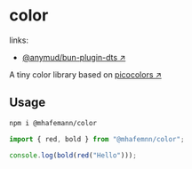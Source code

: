 # color

links:

- [@anymud/bun-plugin-dts ↗](https://github.com/wobsoriano/bun-lib-starter/blob/main/README.md)

A tiny color library based on [picocolors ↗](https://github.com/alexeyraspopov/picocolors)

## Usage

```sh
npm i @mhafemann/color
```

```ts
import { red, bold } from "@mhafemnn/color";

console.log(bold(red("Hello")));
```

